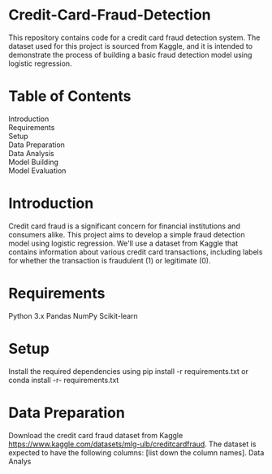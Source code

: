 # Credit-Card-Fraud-Detection
This repository contains code for a credit card fraud detection system. The dataset used for this project is sourced from Kaggle, and it is intended to demonstrate the process of building a basic fraud detection model using logistic regression.
# Table of Contents
Introduction <br />
Requirements <br />
Setup <br />
Data Preparation <br />
Data Analysis <br />
Model Building <br /> 
Model Evaluation <br />
# Introduction
Credit card fraud is a significant concern for financial institutions and consumers alike. This project aims to develop a simple fraud detection model using logistic regression. We'll use a dataset from Kaggle that contains information about various credit card transactions, including labels for whether the transaction is fraudulent (1) or legitimate (0).

# Requirements
Python 3.x
Pandas
NumPy
Scikit-learn

# Setup
Install the required dependencies using pip install -r requirements.txt or conda install -r- requirements.txt

# Data Preparation
Download the credit card fraud dataset from Kaggle https://www.kaggle.com/datasets/mlg-ulb/creditcardfraud.
The dataset is expected to have the following columns: [list down the column names].
Data Analys
